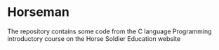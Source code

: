# Horseman
The repository contains some code from the C language Programming introductory course on the Horse Soldier Education website
